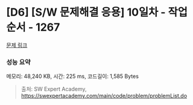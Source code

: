 # [D6] [S/W 문제해결 응용] 10일차 - 작업순서 - 1267 

[문제 링크](https://swexpertacademy.com/main/code/problem/problemDetail.do?contestProbId=AV18TrIqIwUCFAZN) 

### 성능 요약

메모리: 48,240 KB, 시간: 225 ms, 코드길이: 1,585 Bytes



> 출처: SW Expert Academy, https://swexpertacademy.com/main/code/problem/problemList.do